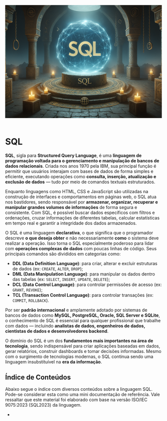 <div align="center">
  <a href="https://github.com/joseferreira-dev/my-study-notes/tree/main/linguagem-sql"><img src="./contents/banner-sql.png"></a>
</div>
<br>

# SQL

**SQL**, sigla para **Structured Query Language**, é uma **linguagem de programação voltada para o gerenciamento e manipulação de bancos de dados relacionais**. Criada nos anos 1970 pela IBM, sua principal função é permitir que usuários interajam com bases de dados de forma simples e eficiente, executando operações como **consulta, inserção, atualização e exclusão de dados** — tudo por meio de comandos textuais estruturados.

Enquanto linguagens como HTML, CSS e JavaScript são utilizadas na construção de interfaces e comportamentos em páginas web, o SQL atua nos bastidores, sendo responsável por **armazenar, organizar, recuperar e manipular grandes volumes de informações** de forma segura e consistente. Com SQL, é possível buscar dados específicos com filtros e ordenações, cruzar informações de diferentes tabelas, calcular estatísticas em tempo real e garantir a integridade dos dados armazenados.

O SQL é uma linguagem **declarativa**, o que significa que o programador descreve **o que deseja obter** e não necessariamente **como** o sistema deve realizar a operação. Isso torna o SQL especialmente poderoso para lidar com **operações complexas de dados** com poucas linhas de código. Seus principais comandos são divididos em categorias como:

- **DDL (Data Definition Language)**: para criar, alterar e excluir estruturas de dados (ex: `CREATE`, `ALTER`, `DROP`);
- **DML (Data Manipulation Language)**: para manipular os dados dentro das tabelas (ex: `SELECT`, `INSERT`, `UPDATE`, `DELETE`);
- **DCL (Data Control Language)**: para controlar permissões de acesso (ex: `GRANT`, `REVOKE`);
- **TCL (Transaction Control Language)**: para controlar transações (ex: `COMMIT`, `ROLLBACK`).

Por ser **padrão internacional** e amplamente adotado por sistemas de bancos de dados como **MySQL, PostgreSQL, Oracle, SQL Server e SQLite**, o conhecimento de SQL é essencial para qualquer profissional que trabalhe com dados — incluindo **analistas de dados, engenheiros de dados, cientistas de dados e desenvolvedores backend**.

O domínio do SQL é um dos **fundamentos mais importantes na área de tecnologia**, sendo indispensável para criar aplicações baseadas em dados, gerar relatórios, construir dashboards e tomar decisões informadas. Mesmo com o surgimento de tecnologias modernas, o SQL continua sendo uma linguagem insubstituível na **era da informação**.

## Índice de Conteúdos

Abaixo segue o índice com diversos conteúdos sobre a linguagem SQL. Pode-se considerar esta como uma mini documentação de referência. Vale ressaltar que este material foi elaborado com base na versão ISO/IEC 9075:2023 (SQL2023) da linguagem.

- 
